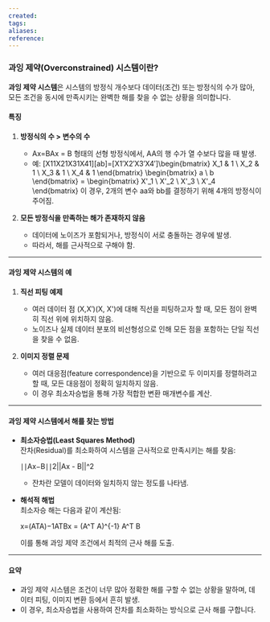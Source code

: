 ```yaml
---
created: 
tags: 
aliases: 
reference:
---
```

### 과잉 제약(Overconstrained) 시스템이란?

**과잉 제약 시스템**은 시스템의 방정식 개수보다 데이터(조건) 또는 방정식의 수가 많아, 모든 조건을 동시에 만족시키는 완벽한 해를 찾을 수 없는 상황을 의미합니다.

#### **특징**

1. **방정식의 수 > 변수의 수**
    
    - Ax=BAx = B 형태의 선형 방정식에서, AA의 행 수가 열 수보다 많을 때 발생.
    - 예: [X11X21X31X41][ab]=[X1′X2′X3′X4′]\begin{bmatrix} X_1 & 1 \\ X_2 & 1 \\ X_3 & 1 \\ X_4 & 1 \end{bmatrix} \begin{bmatrix} a \\ b \end{bmatrix} = \begin{bmatrix} X'_1 \\ X'_2 \\ X'_3 \\ X'_4 \end{bmatrix} 이 경우, 2개의 변수 aa와 bb를 결정하기 위해 4개의 방정식이 주어짐.
2. **모든 방정식을 만족하는 해가 존재하지 않음**
    
    - 데이터에 노이즈가 포함되거나, 방정식이 서로 충돌하는 경우에 발생.
    - 따라서, 해를 근사적으로 구해야 함.

---

#### **과잉 제약 시스템의 예**

1. **직선 피팅 예제**
    
    - 여러 데이터 점 (X,X′)(X, X')에 대해 직선을 피팅하고자 할 때, 모든 점이 완벽히 직선 위에 위치하지 않음.
    - 노이즈나 실제 데이터 분포의 비선형성으로 인해 모든 점을 포함하는 단일 직선을 찾을 수 없음.
2. **이미지 정렬 문제**
    
    - 여러 대응점(feature correspondence)을 기반으로 두 이미지를 정렬하려고 할 때, 모든 대응점이 정확히 일치하지 않음.
    - 이 경우 최소자승법을 통해 가장 적합한 변환 매개변수를 계산.

---

#### **과잉 제약 시스템에서 해를 찾는 방법**

- **최소자승법(Least Squares Method)**  
    잔차(Residual)를 최소화하여 시스템을 근사적으로 만족시키는 해를 찾음:
    
    ∣∣Ax−B∣∣2||Ax - B||^2
    - 잔차란 모델이 데이터와 일치하지 않는 정도를 나타냄.
- **해석적 해법**  
    최소자승 해는 다음과 같이 계산됨:
    
    x=(ATA)−1ATBx = (A^T A)^{-1} A^T B
    
    이를 통해 과잉 제약 조건에서 최적의 근사 해를 도출.
    

---

#### **요약**

- 과잉 제약 시스템은 조건이 너무 많아 정확한 해를 구할 수 없는 상황을 말하며, 데이터 피팅, 이미지 변환 등에서 흔히 발생.
- 이 경우, 최소자승법을 사용하여 잔차를 최소화하는 방식으로 근사 해를 구합니다.